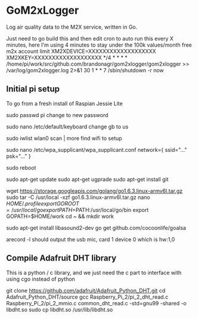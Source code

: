 # GoM2xLogger
Log air quality data to the M2X service, written in Go. 

Just need to go build this and then edit cron to auto run this every X minutes, here I'm using 4 minutes to stay under the 100k values/month free m2x account limit
  XM2XDEVICE=XXXXXXXXXXXXXXXXXXX
  XM2XKEY=XXXXXXXXXXXXXXXXXXX
  */4 * * * * /home/pi/work/src/github.com/brandonagr/gom2xlogger/gom2xlogger >> /var/log/gom2xlogger.log 2>&1
  30 1 * * 7 /sbin/shutdown -r now


## Initial pi setup
To go from a fresh install of Raspian Jessie Lite

  sudo passwd pi
	change to new password

  sudo nano /etc/default/keyboard
	change gb to us

  sudo iwlist wlan0 scan | more
	find wifi to setup

  sudo nano /etc/wpa_supplicant/wpa_supplicant.conf 
  network={
  	ssid="..."
  	psk="..."
  }

  sudo reboot

  sudo apt-get update
  sudo apt-get ugprade
  sudo apt-get install git

  wget https://storage.googleapis.com/golang/go1.6.3.linux-armv6l.tar.gz
  sudo tar -C /usr/local -xzf go1.6.3.linux-armv6l.tar.gz
  nano $HOME/.profile
  	export GOROOT=/usr/local/go
  	export PATH=$PATH:/usr/local/go/bin
  	export GOPATH=$HOME/work
  cd ~ && mkdir work

  sudo apt-get install libasound2-dev
  go get github.com/cocoonlife/goalsa

  arecord -l
  	should output the usb mic, card 1 device 0 which is hw:1,0

## Compile Adafruit DHT library
This is a python / c library, and we just need the c part to interface with using cgo instead of python

  git clone https://github.com/adafruit/Adafruit_Python_DHT.git
  cd Adafruit_Python_DHT/source
  gcc Raspberry_Pi_2/pi_2_dht_read.c Raspberry_Pi_2/pi_2_mmio.c common_dht_read.c -std=gnu99 -shared -o libdht.so
  sudo cp libdht.so /usr/lib/libdht.so
